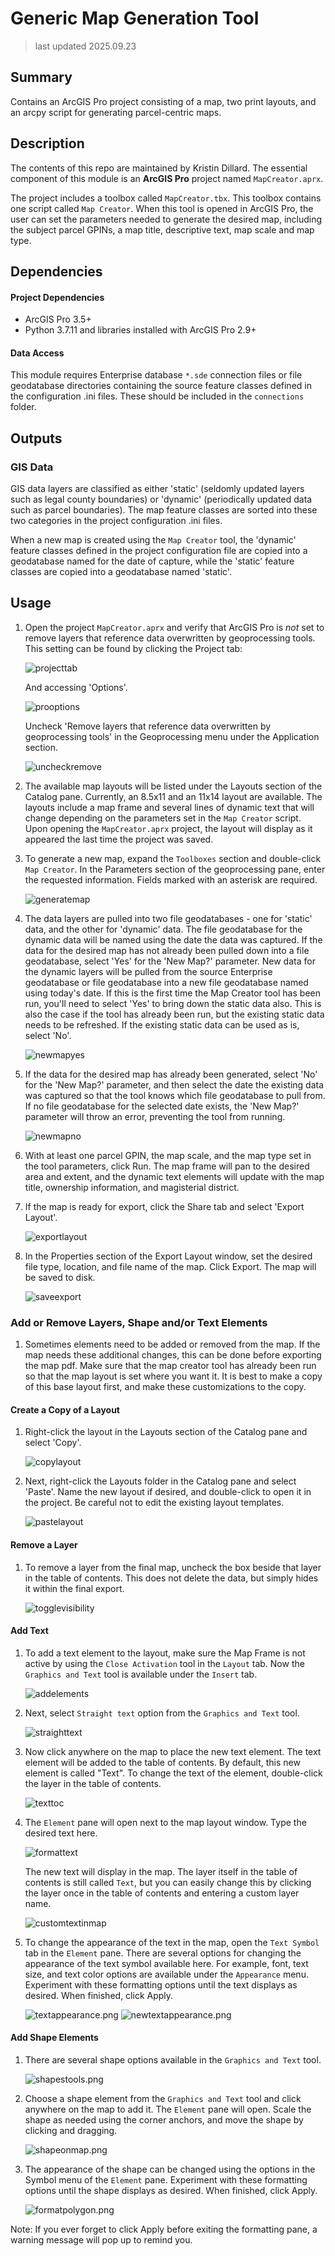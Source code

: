 # Generic Map Generation Tool

> last updated 2025.09.23


## Summary
Contains an ArcGIS Pro project consisting of a map, two print layouts, and an arcpy script for generating parcel-centric maps.


## Description
The contents of this repo are maintained by Kristin Dillard. The essential component of this module is an **ArcGIS Pro** project named `MapCreator.aprx`. 

The project includes a toolbox called `MapCreator.tbx`. This toolbox contains one script called `Map Creator`. When this tool is opened in ArcGIS Pro, the user can set the parameters needed to generate the desired map, including the subject parcel GPINs, a map title, descriptive text, map scale and map type.

## Dependencies

#### Project Dependencies
 - ArcGIS Pro 3.5+
 - Python 3.7.11 and libraries installed with ArcGIS Pro 2.9+

#### Data Access
This module requires Enterprise database `*.sde` connection files or file geodatabase directories containing the source feature classes defined in the configuration .ini files. These should be included in the `connections` folder.

## Outputs

### GIS Data
GIS data layers are classified as either 'static' (seldomly updated layers such as legal county boundaries) or 'dynamic' (periodically updated data such as parcel boundaries).
The map feature classes are sorted into these two categories in the project configuration .ini files.

When a new map is created using the `Map Creator` tool, the 'dynamic' feature classes defined in the project configuration file are copied into a geodatabase named for the date of capture, while the 'static' feature classes are copied into a geodatabase named 'static'.


## Usage

1. Open the project `MapCreator.aprx` and verify that ArcGIS Pro is *not* set to remove layers that reference data overwritten by geoprocessing tools. This setting can be found by clicking the Project tab:

    ![projecttab](images/projecttab.png)

    And accessing 'Options'.

    ![prooptions](images/prooptions.png)

    Uncheck 'Remove layers that reference data overwritten by geoprocessing tools' in the Geoprocessing menu under the Application section.

    ![uncheckremove](images/uncheckremove.png)

2. The available map layouts will be listed under the Layouts section of the Catalog pane. Currently, an 8.5x11 and an 11x14 layout are available. The layouts include a map frame and several lines of dynamic text that will change depending on the parameters set in the `Map Creator` script. Upon opening the `MapCreator.aprx` project, the layout will display as it appeared the last time the project was saved.

3. To generate a new map, expand the `Toolboxes` section and double-click `Map Creator`. In the Parameters section of the geoprocessing pane, enter the requested information. Fields marked with an asterisk are required.

    ![generatemap](images/generatemap.png)

4. The data layers are pulled into two file geodatabases - one for 'static' data, and the other for 'dynamic' data. The file geodatabase for the dynamic data will be named using the date the data was captured. If the data for the desired map has not already been pulled down into a file geodatabase, select 'Yes' for the 'New Map?' parameter. New data for the dynamic layers will be pulled from the source Enterprise geodatabase or file geodatabase into a new file geodatabase named using today's date. If this is the first time the Map Creator tool has been run, you'll need to select 'Yes' to bring down the static data also. This is also the case if the tool has already been run, but the existing static data needs to be refreshed. If the existing static data can be used as is, select 'No'.
    
    ![newmapyes](images/newmapyes.png)

5. If the data for the desired map has already been generated, select 'No' for the 'New Map?' parameter, and then select the date the existing data was captured so that the tool knows which file geodatabase to pull from. If no file geodatabase for the selected date exists, the 'New Map?' parameter will throw an error, preventing the tool from running.
    
    ![newmapno](images/newmapno.png)

6. With at least one parcel GPIN, the map scale, and the map type set in the tool parameters, click Run. The map frame will pan to the desired area and extent, and the dynamic text elements will update with the map title, ownership information, and magisterial district.

7. If the map is ready for export, click the Share tab and select 'Export Layout'.

    ![exportlayout](images/exportlayout.png)

8. In the Properties section of the Export Layout window, set the desired file type, location, and file name of the map. Click Export. The map will be saved to disk.

    ![saveexport](images/saveexport.png)

### Add or Remove Layers, Shape and/or Text Elements
1. Sometimes elements need to be added or removed from the map. If the map needs these additional changes, this can be done before exporting the map pdf. Make sure that the map creator tool has already been run so that the map layout is set where you want it. It is best to make a copy of this base layout first, and make these customizations to the copy.  

#### Create a Copy of a Layout
1. Right-click the layout in the Layouts section of the Catalog pane and select 'Copy'.
    
    ![copylayout](images/copylayout.png)

2. Next, right-click the Layouts folder in the Catalog pane and select 'Paste'. Name the new layout if desired, and double-click to open it in the project. Be careful not to edit the existing layout templates.

    ![pastelayout](images/pastelayout.png)



#### Remove a Layer
1. To remove a layer from the final map, uncheck the box beside that layer in the table of contents. This does not delete the data, but simply hides it within the final export. <p>
    
    ![togglevisibility](images/togglevisibility.png)

#### Add Text
1. To add a text element to the layout, make sure the Map Frame is not active by using the `Close Activation` tool in the `Layout` tab. Now the `Graphics and Text` tool is available under the `Insert` tab.

    ![addelements](images/addelements.png) 

2. Next, select `Straight text` option from the `Graphics and Text` tool.

    ![straighttext](images/straighttext.png)

3. Now click anywhere on the map to place the new text element. The text element will be added to the table of contents. By default, this new element is called "Text". To change the text of the element, double-click the layer in the table of contents.

    ![texttoc](images/texttoc.png)

4. The `Element` pane will open next to the map layout window. Type the desired text here.

    ![formattext](images/formattext.png)

    The new text will display in the map. The layer itself in the table of contents is still called `Text`, but you can easily change this by clicking the layer once in the table of contents and entering a custom layer name.
    
    ![customtextinmap](images/customtextinmap.png)

5. To change the appearance of the text in the map, open the `Text Symbol` tab in the `Element` pane. There are several options for changing the appearance of the text symbol available here.  For example, font, text size, and text color options are available under the `Appearance` menu. Experiment with these formatting options until the text displays as desired. When finished, click Apply.
    
    ![textappearance.png](images/textappearance.png)
    ![newtextappearance.png](images/newtextappearance.png)

#### Add Shape Elements
1. There are several shape options available in the `Graphics and Text` tool. 

    ![shapestools.png](images/shapestools.png)

2. Choose a shape element from the `Graphics and Text` tool and click anywhere on the map to add it. The `Element` pane will open. Scale the shape as needed using the corner anchors, and move the shape by clicking and dragging.

    ![shapeonmap.png](images/shapeonmap.png)

3. The appearance of the shape can be changed using the options in the Symbol menu of the `Element` pane. Experiment with these formatting options until the shape displays as desired. When finished, click Apply.

    ![formatpolygon.png](images/formatpolygon.png)

Note: If you ever forget to click Apply before exiting the formatting pane, a warning message will pop up to remind you.
